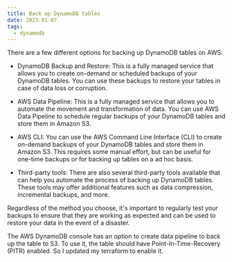 ```yaml
---
title: Back up DynamoDB tables
date: 2023-01-07
tags:
  - dynamodb
---
```


There are a few different options for backing up DynamoDB tables on AWS:

- DynamoDB Backup and Restore: This is a fully managed service that allows you to create on-demand or scheduled backups of your DynamoDB tables. You can use these backups to restore your tables in case of data loss or corruption.

- AWS Data Pipeline: This is a fully managed service that allows you to automate the movement and transformation of data. You can use AWS Data Pipeline to schedule regular backups of your DynamoDB tables and store them in Amazon S3.

- AWS CLI: You can use the AWS Command Line Interface (CLI) to create on-demand backups of your DynamoDB tables and store them in Amazon S3. This requires some manual effort, but can be useful for one-time backups or for backing up tables on a ad hoc basis.

- Third-party tools: There are also several third-party tools available that can help you automate the process of backing up DynamoDB tables. These tools may offer additional features such as data compression, incremental backups, and more.

Regardless of the method you choose, it's important to regularly test your backups to ensure that they are working as expected and can be used to restore your data in the event of a disaster.

The AWS DynamoDB console has an option to create data pipeline to back up the table to S3. To use it, the table should have Point-In-Time-Recovery (PITR) enabled. So I updated my terraform to enable it.

```yaml

```

